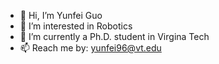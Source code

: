 - 👋 Hi, I’m Yunfei Guo
- 👀 I’m interested in Robotics
- 🌱 I’m currently a Ph.D. student in Virgina Tech
- 📫 Reach me by: yunfei96@vt.edu

